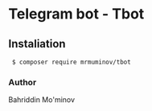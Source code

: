 Telegram bot - Tbot
===================
## Instaliation
```shell script
 $ composer require mrmuminov/tbot
```

### Author
Bahriddin Mo'minov

